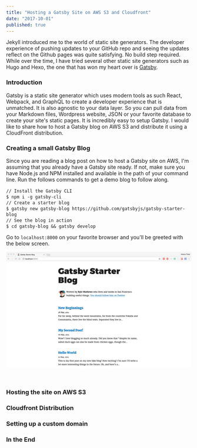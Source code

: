 ```yaml
---
title: "Hosting a Gatsby Site on AWS S3 and Cloudfront"
date: "2017-10-01"
published: true
---
```


Jekyll introduced me to the world of static site generators. The developer experience of pushing updates to your GitHub repo and seeing the updates reflect on the Github pages was quite satisfying. No build step required. While over the time, I have tried several other static site generators such as Hugo and Hexo, the one that has won my heart over is [Gatsby](https://www.gatsbyjs.org/).

### Introduction

Gatsby is a static site generator which uses modern tools as such React, Webpack, and GraphQL to create a developer experience that is unmatched. It is also agnostic to your data layer. So you can pull data from your Markdown files, Wordpress website, JSON or your favorite database to create your site's static pages. It is incredibly easy to setup Gatsby. I would like to share how to host a Gatsby blog on AWS S3 and distribute it using a CloudFront distribution.

### Creating a small Gatsby Blog

Since you are reading a blog post on how to host a Gatsby site on AWS, I'm assuming that you already have a Gatsby site ready. If not, make sure you have Node.js and NPM installed and available in the path of your command line. Run the follows commands to get a demo blog to follow along.

```
// Install the Gatsby CLI
$ npm i -g gatsby-cli
// Create a starter blog
$ gatsby new gatsby-blog https://github.com/gatsbyjs/gatsby-starter-blog
// See the blog in action
$ cd gatsby-blog && gatsby develop
```

Go to ```localhost:8000``` on your favorite browser and you'll be greeted with the below screen.

![Gatsby Demo Blog](gatsby-demo-blog.jpeg)

<br/>

### Hosting the site on AWS S3

### Cloudfront Distribution

### Setting up a custom domain

### In the End
